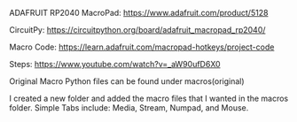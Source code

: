 ADAFRUIT RP2040 MacroPad: https://www.adafruit.com/product/5128

CircuitPy: https://circuitpython.org/board/adafruit_macropad_rp2040/

Macro Code: https://learn.adafruit.com/macropad-hotkeys/project-code


Steps: https://www.youtube.com/watch?v=_aW90ufD6X0

Original Macro Python files can be found under macros(original)

I created a new folder and added the macro files that I wanted in the macros folder.
Simple Tabs include: Media, Stream, Numpad, and Mouse.
